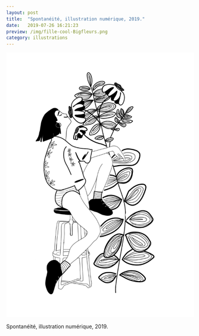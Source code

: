 ```yaml
---
layout: post
title:  "Spontanéité, illustration numérique, 2019."
date:   2019-07-26 16:21:23
preview: /img/fille-cool-Bigfleurs.png
category: illustrations
---
```


![Picture 1](/img/fille-cool-Bigfleurs.png)

Spontanéité, illustration numérique, 2019.
